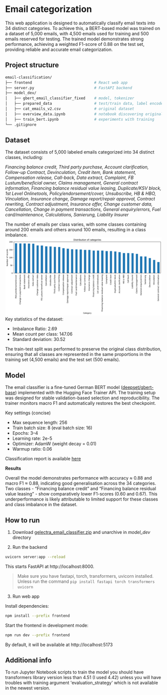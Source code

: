 # Email categorization

This web application is designed to automatically classify email texts into 34 distinct categories. To achieve this, a BERT-based model was trained on a dataset of 5,000 emails, with 4,500 emails used for training and 500 emails reserved for testing. The trained model demonstrates strong performance, achieving a weighted F1-score of 0.88 on the test set, providing reliable and accurate email categorization.

## Project structure

``` bash
email-classification/
├── frontend                            # React web app
├── server.py                           # FastAPI backend
├── model_dev/
│   ├── gbert_email_classifier_fixed    # model, tokenizer
│   ├── prepared_data                   # test/train data, label encoder
│   ├── cat_emails_v2.csv               # original dataset
│   ├── overview_data.ipynb             # notebook discovering original dataset
│   ├── train_bert.ipynb                # experiments with training
└── .gitignore
```

## Dataset
The dataset consists of 5,000 labeled emails categorized into 34 distinct classes, including:

*Financing balance credit, Third party purchase, Account clarification, Follow-up Contract, Devinculation, Credit item, Bank statement, Compensation release, Call-back, Data extract, Complaint, FB Lustum/beneficial owner, Claims management, General contract information, Financing balance residual value leasing, Duplicate/KSV block, 1st Level Onlinetools, Policy/endorsement/cover, Unsubscribe, HB & HBO, Vinculation, Insurance change, Damage report/repair approval, Contract rewriting, Contract adjustment, Insurance offer, Change customer data, Cancellation, Change in payment transactions, General enquiry/errors, Fuel card/maintenance, Calculations, Sanierung, Liability Insurer*

The number of emails per class varies, with some classes containing around 200 emails and others around 100 emails, resulting in a class imbalance. 
![There should be distribution histogram](srcForREADME/cat_distribution.png)
Key statistics of the dataset:
- Imbalance Ratio: 2.69
- Mean count per class: 147.06
- Standard deviation: 30.52

The train-test split was performed to preserve the original class distribution, ensuring that all classes are represented in the same proportions in the training set (4,500 emails) and the test set (500 emails).

## Model

The email classifier is a fine-tuned German BERT model ([deepset/gbert-base](https://huggingface.co/deepset/gbert-base)) implemented with the Hugging Face Trainer API. The training setup was designed for stable validation-based selection and reproducibility. The trainer monitors macro F1 and automatically restores the best checkpoint.

Key settings (concise)
- Max sequence length: 256
- Train batch size: 8 (eval batch size: 16)
- Epochs: 3–4
- Learning rate: 2e-5
- Optimizer: AdamW (weight decay = 0.01)
- Warmup ratio: 0.06

Classification report is available [here](srcForREADME/classification_report.txt)

**Results**

Overall the model demonstrates performance with accuracy ≈ 0.88 and macro F1 ≈ 0.88, indicating good generalisation across the 34 categories. Two classes - “Financing balance credit” and “Financing balance residual value leasing” - show comparatively lower F1-scores (0.60 and 0.67). This underperformance is likely attributable to limited support for these classes and class imbalance in the dataset.

## How to run

1. Download [gelectra_email_classifier.zip](https://drive.google.com/file/d/1VWfrqYZ4kSm8PJ6EfwRZXlRmUHX9KV5y/view?usp=share_link) and unarchive in *model_dev* directory

2. Run the backend

``` bash
uvicorn server:app --reload
```

This starts FastAPI at http://localhost:8000.

> Make sure you have fastapi, torch, transformers, uvicorn installed. Unless run the command ```pip install fastapi torch transformers uvicorn```

3. Run web app

Install dependencies:

```bash
npm install --prefix frontend
```

Start the frontend in development mode:

```bash
npm run dev --prefix frontend
```

By default, it will be available at http://localhost:5173

## Additional info

To run Jupyter Notebook scripts to train the model you should have transformers library version less than 4.51 (I used 4.42) unless you will have troubles with training argument 'evaluation_strategy' which is not available in the newest version.